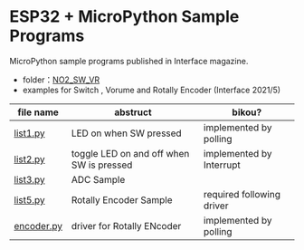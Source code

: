 # ESP32 + MicroPython Sample Programs
MicroPython sample programs published in Interface magazine.

- folder：[NO2_SW_VR](https://github.com/ESPuPy/ESP32-MicroPython-Samples/tree/master/NO2_SW_VR)
 - examples for Switch , Vorume  and Rotally Encoder (Interface 2021/5)

|file name|abstruct|bikou?|
|-|-|-|
|[list1.py](NO2_SW_VR/list1.py)|LED on when SW pressed|implemented by polling|
|[list2.py](NO2_SW_VR/list2.py)|toggle LED on and off when SW is pressed|implemented by Interrupt|
|[list3.py](NO2_SW_VR/list3.py)|ADC Sample|
|[list5.py](NO2_SW_VR/list4.py)|Rotally Encoder Sample|required following driver|
|[encoder.py](NO2_SW_VR/encoder.py)|driver for Rotally ENcoder |implemented by polling|

